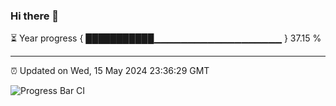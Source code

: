 ### Hi there 👋

⏳ Year progress { ███████████▁▁▁▁▁▁▁▁▁▁▁▁▁▁▁▁▁▁▁ } 37.15 %

---

⏰ Updated on Wed, 15 May 2024 23:36:29 GMT

![Progress Bar CI](https://github.com/IshwaranRudhara/GIT-ACTION/workflows/Progress%20Bar%20CI/badge.svg)
